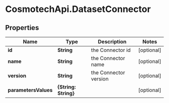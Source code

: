 # CosmotechApi.DatasetConnector

## Properties

Name | Type | Description | Notes
------------ | ------------- | ------------- | -------------
**id** | **String** | the Connector id | [optional] 
**name** | **String** | the Connector name | [optional] 
**version** | **String** | the Connector version | [optional] 
**parametersValues** | **{String: String}** |  | [optional] 


